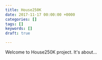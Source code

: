 ```yaml
---
title: House250K
date: 2017-11-17 00:00:00 +0000
categories: []
tags: []
keywords: []
draft: true

---
```

Welcome to House250K project. It's about...